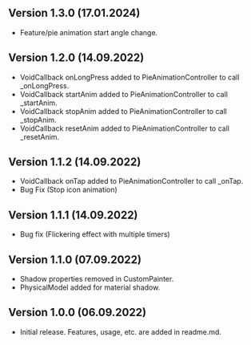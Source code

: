 ## Version 1.3.0 (17.01.2024)
* Feature/pie animation start angle change.

## Version 1.2.0 (14.09.2022)
* VoidCallback onLongPress added to PieAnimationController to call _onLongPress.
* VoidCallback startAnim added to PieAnimationController to call _startAnim.
* VoidCallback stopAnim added to PieAnimationController to call _stopAnim.
* VoidCallback resetAnim added to PieAnimationController to call _resetAnim.

## Version 1.1.2 (14.09.2022)
* VoidCallback onTap added to PieAnimationController to call _onTap.
* Bug Fix (Stop icon animation)

## Version 1.1.1 (14.09.2022)
* Bug fix (Flickering effect with multiple timers)

## Version 1.1.0 (07.09.2022)
* Shadow properties removed in CustomPainter.
* PhysicalModel added for material shadow.

## Version 1.0.0 (06.09.2022)
* Initial release. Features, usage, etc. are added in readme.md.